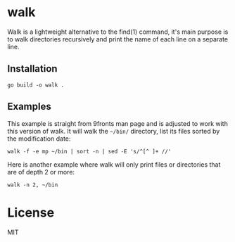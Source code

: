 # walk

Walk is a lightweight alternative to the find(1) command, it's main
purpose is to walk directories recursively and print the name of
each line on a separate line.

## Installation

	go build -o walk .

## Examples

This example is straight from 9fronts man page and is adjusted to
work with this version of walk. It will walk the `~/bin/` directory,
list its files sorted by the modification date:

	walk -f -e mp ~/bin | sort -n | sed -E 's/^[^ ]+ //'

Here is another example where walk will only print files or directories
that are of depth 2 or more:

	walk -n 2, ~/bin

# License
MIT
